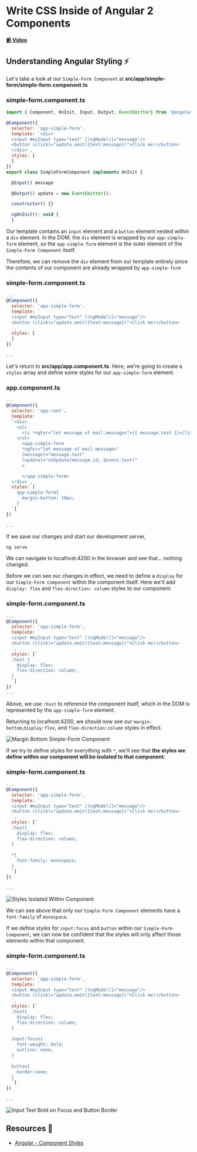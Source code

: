 # Write CSS Inside of Angular 2 Components

**[📹 Video](https://egghead.io/lessons/angular-write-css-inside-of-angular-2-components)**

## Understanding Angular Styling ⚡
Let's take a look at our `Simple-Form Component` at **src/app/simple-form/simple-form.component.ts**

### simple-form.component.ts
```js
import { Component, OnInit, Input, Output, EventEmitter} from '@angular/core';

@Component({
  selector: 'app-simple-form',
  template: `<div>
  <input #myInput type="text" [(ngModel)]="message"/>
  <button (click)="update.emit({text:message})">Click me!</button>
  </div>`,
  styles: [
  ]
})
export class SimpleFormComponent implements OnInit {

  @Input() message

  @Output() update = new EventEmitter();

  constructor() {}

  ngOnInit(): void {
  }
```
Our template contains an `input` element and a `button` element nested within a `div` element. In the DOM, the `div` element is wrapped by our `app-simple-form` element, so the `app-simple-form` element is the outer element of the `Simple-Form Component` itself.

Therefore, we can remove the `div` element from our template entirely since the contents of our component are already wrapped by `app-simple-form`

### simple-form.component.ts
```js
...
@Component({
  selector: 'app-simple-form',
  template: `
  <input #myInput type="text" [(ngModel)]="message"/>
  <button (click)="update.emit({text:message})">Click me!</button>
  `,
  styles: [
  ]
})

...
```

Let's return to **src/app/app.component.ts**. Here, we're going to create a `styles` array and define some styles for our `app-simple-form` element.

### app.component.ts
```js
...
@Component({
  selector: 'app-root',
  template: 
  `<div>
    <ul>
      <li *ngFor="let message of mail.messages">{{ message.text }}</li>
    </ul>
      <app-simple-form 
      *ngFor="let message of mail.messages"
      [message]="message.text"
      (update)="onUpdate(message.id, $event.text)"
      >

      </app-simple-form>
  </div>`,
  styles: [`
    app-simple-form{
      margin-bottom: 10px;
    }
  `]
})

...
```

If we save our changes and start our development server,
```bash
ng serve
```
We can navigate to localhost:4200 in the browser and see that... nothing changed.

Before we can see our changes in effect, we need to define a `display` for our `Simple-Form Component` within the component itself. Here we'll add `display: flex` and `flex-direction: column` styles to our component.

### simple-form.component.ts
```js
...
@Component({
  selector: 'app-simple-form',
  template: `
  <input #myInput type="text" [(ngModel)]="message"/>
  <button (click)="update.emit({text:message})">Click me!</button>
  `,
  styles: [`
  :host {
    display: flex;
    flex-direction: column;
  }
  `]
})
...
```
Above, we use `:host` to reference the component itself, which in the DOM is represented by the `app-simple-form` element.

Returning to localhost:4200, we should now see our `margin-bottom`,`display:flex`, and `flex-direction:column` styles in effect.

![Margin Bottom Simple-Form Component](https://res.cloudinary.com/dg3gyk0gu/image/upload/v1594927986/transcript-images/angular-write-css-inside-of-angular-2-components-margin-bottom-simple-form-component.jpg)

If we try to define styles for everything with `*`, we'll see that **the styles we define within our component will be isolated to that component**:

### simple-form.component.ts

```js
...
@Component({
  selector: 'app-simple-form',
  template: `
  <input #myInput type="text" [(ngModel)]="message"/>
  <button (click)="update.emit({text:message})">Click me!</button>
  `,
  styles: [`
  :host{
    display: flex;
    flex-direction: column;
  }
  
  *{
    font-family: monospace;
  }
  `]
})

...
```

![Styles Isolated Within Component](https://res.cloudinary.com/dg3gyk0gu/image/upload/v1594927986/transcript-images/angular-write-css-inside-of-angular-2-components-styles-isolated-within-component.jpg)

We can see above that only our `Simple-Form Component` elements have a `font-family` of `monospace`.

If we define styles for `input:focus` and `button` within our `Simple-Form Component`, we can now be confident that the styles will only affect those elements within that component.

### simple-form.component.ts

```js
...
@Component({
  selector: 'app-simple-form',
  template: `
  <input #myInput type="text" [(ngModel)]="message"/>
  <button (click)="update.emit({text:message})">Click me!</button>
  `,
  styles: [`
  :host{
    display: flex;
    flex-direction: column;
  }
  
  input:focus{
    font-weight: bold;
    outline: none;
  }
  
  button{
    border:none;
  }
  `]
})

...
```

![Input Text Bold on Focus and Button Border](https://res.cloudinary.com/dg3gyk0gu/image/upload/v1594927986/transcript-images/angular-write-css-inside-of-angular-2-components-input-text-bold-on-focus-and-button-border.jpg)

## Resources 📖
- [Angular - Component Styles](https://angular.io/guide/component-styles)